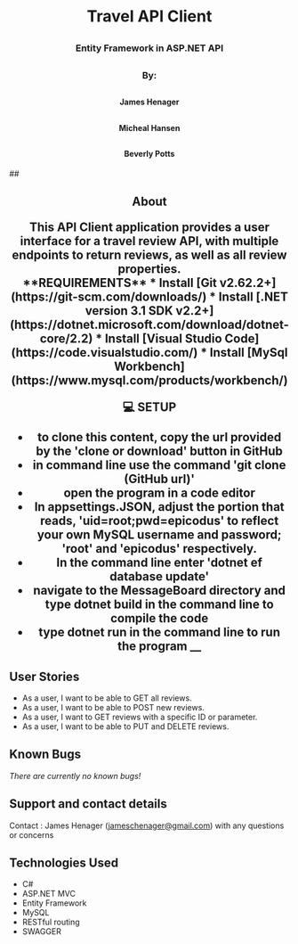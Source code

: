 # <h1 align = "center"> Travel API Client

## <h3 align = "center"> Entity Framework in ASP.NET API

## <h3 align = "center"> By:
## <h4 align = "center"> James Henager
## <h4 align = "center"> Micheal Hansen
## <h4 align = "center"> Beverly Potts

##<h2 align = "center"> About

<p align = "center"> This API Client application provides a user interface for a travel review API, with multiple endpoints to return reviews, as well as all review properties.
<br>
**REQUIREMENTS**
* Install [Git v2.62.2+](https://git-scm.com/downloads/)
* Install [.NET version 3.1 SDK v2.2+](https://dotnet.microsoft.com/download/dotnet-core/2.2)
* Install [Visual Studio Code](https://code.visualstudio.com/)
* Install [MySql Workbench](https://www.mysql.com/products/workbench/)

**💻 SETUP**
* to clone this content, copy the url provided by the 'clone or download' button in GitHub
* in command line use the command 'git clone (GitHub url)'
* open the program in a code editor
* In appsettings.JSON, adjust the portion that reads, 'uid=root;pwd=epicodus' to reflect your own MySQL username and password; 'root' and 'epicodus' respectively.
* In the command line enter 'dotnet ef database update'
* navigate to the MessageBoard directory and type dotnet build in the command line to compile the code
* type dotnet run in the command line to run the program
__

## User Stories

* As a user, I want to be able to GET all reviews.
* As a user, I want to be able to POST new reviews.
* As a user, I want to GET reviews with a specific ID or parameter.
* As a user, I want to be able to PUT and DELETE reviews.


## Known Bugs

_There are currently no known bugs!_

## Support and contact details

Contact : James Henager (jameschenager@gmail.com) with any questions or concerns

## Technologies Used

* C#
* ASP.NET MVC
* Entity Framework
* MySQL
* RESTful routing
* SWAGGER
